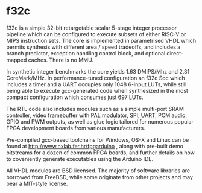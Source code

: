 # f32c

f32c is a simple 32-bit retargetable scalar 5-stage integer processor
pipeline which can be configured to execute subsets of either RISC-V
or MIPS instruction sets.  The core is implemented in parametrised
VHDL which permits synthesis with different area / speed tradeoffs,
and includes a branch predictor, exception handling control block,
and optional direct-mapped caches.  There is no MMU.

In synthetic integer benchmarks the core yields 1.63 DMIPS/Mhz and 2.31
CoreMark/MHz.  In performance-tuned configuration an f32c Soc which
includes a timer and a UART occupies only 1048 6-input LUTs, while still
being able to execute gcc-generated code when synthesized in the most
compact configuration which consumes just 697 LUTs.

The RTL code also includes modules such as a simple multi-port SRAM
controller, video framebuffer with PAL modulator, SPI, UART, PCM audio,
GPIO and PWM outputs, as well as glue logic tailored for numerous popular
FPGA development boards from various manufacturers.

Pre-compiled gcc-based toolchains for Windows, OS-X and Linux can be
found at http://www.nxlab.fer.hr/fpgarduino , along with pre-built
demo bitstreams for a dozen of common FPGA boards, and further details
on how to coveniently generate executables using the Arduino IDE.

All VHDL modules are BSD licensed.  The majority of software libraries
are borrowed from FreeBSD, while some originate from other projects and
may bear a MIT-style license.
